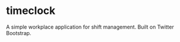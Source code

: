 timeclock
=========

A simple workplace application for shift management. Built on Twitter Bootstrap.
